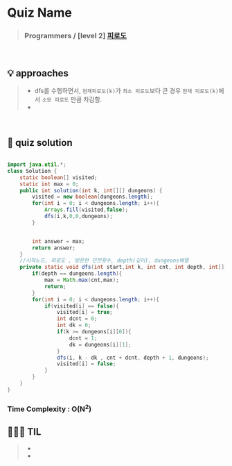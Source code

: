 # Quiz Name
> ### Programmers / [level 2] <a href = "https://school.programmers.co.kr/learn/courses/30/lessons/87946"> 피로도 </a>

<br>

## 💡 approaches
>  - dfs를 수행하면서, `현재피로도(k)`가 `최소 피로도`보다 큰 경우 `현재 피로도(k)`에서 `소모 피로도` 만큼 차감함. 
>  - 

<br>

## 🔑 quiz solution

```java

import java.util.*;
class Solution {
    static boolean[] visited;
    static int max = 0;
    public int solution(int k, int[][] dungeons) {
        visited = new boolean[dungeons.length];
        for(int i = 0; i < dungeons.length; i++){
            Arrays.fill(visited,false);
            dfs(i,k,0,0,dungeons);
        }


        int answer = max;
        return answer;
    }
    //시작노드, 피로도 , 방문한 던전횟수, depth(깊이), dungeons배열
    private static void dfs(int start,int k, int cnt, int depth, int[][] dungeons){
        if(depth == dungeons.length){
            max = Math.max(cnt,max);
            return;
        }
        for(int i = 0; i < dungeons.length; i++){
            if(visited[i] == false){
                visited[i] = true;
                int dcnt = 0;
                int dk = 0;
                if(k >= dungeons[i][0]){
                    dcnt = 1;
                    dk = dungeons[i][1];
                }
                dfs(i, k - dk , cnt + dcnt, depth + 1, dungeons);
                visited[i] = false;
            }
        }
    }
}
```
### Time Complexity : O(N<sup>2</sup>)
## 👩🏻‍🏫 TIL
>  -
>  -
